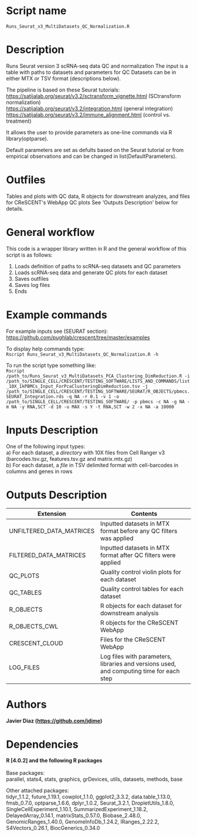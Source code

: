 Script name
================
`Runs_Seurat_v3_MultiDatasets_QC_Normalization.R`

Description
================
Runs Seurat version 3 scRNA-seq data QC and normalization
The input is a table with paths to datasets and parameters for QC
Datasets can be in either MTX or TSV format (descriptions below).

The pipeline is based on these Seurat tutorials:<br />
https://satijalab.org/seurat/v3.2/sctransform_vignette.html (SCtransform normalization)<br />
https://satijalab.org/seurat/v3.2/integration.html (general integration)<br />
https://satijalab.org/seurat/v3.2/immune_alignment.html (control vs. treatment)<br />

It allows the user to provide parameters as one-line commands via R library(optparse).

Default parameters are set as defults based on the Seurat tutorial or from empirical observations and can be changed in list(DefaultParameters).<br />

Outfiles
================
Tables and plots with QC data, R objects for downstream analyzes, and files for CReSCENT's WebApp QC plots
See 'Outputs Description' below for details.

General workflow
================
This code is a wrapper library written in R and the general workflow of this script is as follows:
  1. Loads definition of paths to scRNA-seq datasets and QC parameters
  2. Loads scRNA-seq data and generate QC plots for each dataset
  3. Saves outfiles
  4. Saves log files
  5. Ends

Example commands
================
For example inputs see (SEURAT section): <br />
https://github.com/pughlab/crescent/tree/master/examples <br />

To display help commands type: <br />
`Rscript Runs_Seurat_v3_MultiDatasets_QC_Normalization.R -h`

To run the script type something like:<br />
`Rscript /path_to/Runs_Seurat_v3_MultiDatasets_PCA_Clustering_DimReduction.R -i /path_to/SINGLE_CELL/CRESCENT/TESTING_SOFTWARE/LISTS_AND_COMMANDS/list_10X_1kPBMCs_Input_ForPcaClusteringDimReduction.tsv -j /path_to/SINGLE_CELL/CRESCENT/TESTING_SOFTWARE/SEURAT/R_OBJECTS/pbmcs.SEURAT_Integration.rds -q NA -r 0.1 -v 1 -o /path_to/SINGLE_CELL/CRESCENT/TESTING_SOFTWARE/ -p pbmcs -c NA -g NA -m NA -y RNA,SCT -d 10 -u MAX -s Y -t RNA,SCT -w 2 -x NA -a 10000`

Inputs Description
================

One of the following input types:<br />
a) For each dataset, a *directory* with 10X files from Cell Ranger v3 (barcodes.tsv.gz, features.tsv.gz and matrix.mtx.gz) <br />
b) For each dataset, a *file* in TSV <tab> delimited format with cell-barcodes in columns and genes in rows

Outputs Description
================
|               Extension                  |                        Contents                        |
| --------------------------------------   |  ----------------------------------------------------- |
| UNFILTERED_DATA_MATRICES                 | Inputted datasets in MTX format before any QC filters was applied |
| FILTERED_DATA_MATRICES                   | Inputted datasets in MTX format after QC filters were applied |
| QC_PLOTS		                   | Quality control violin plots for each dataset |
| QC_TABLES		                   | Quality control tables for each dataset |
| R_OBJECTS		                   | R objects for each dataset for downstream analysis |
| R_OBJECTS_CWL		                   | R objects for the CReSCENT WebApp |
| CRESCENT_CLOUD	                   | Files for the CReSCENT WebApp |
| LOG_FILES		                   | Log files with parameters, libraries and versions used, and computing time for each step |

Authors
================

**Javier Diaz (https://github.com/jdime)**

Dependencies
================

**R [4.0.2] and the following R packages** <br /><br />
Base packages:<br />
parallel, stats4, stats, graphics, grDevices, utils, datasets, methods, base

Other attached packages:<br />
tidyr_1.1.2, future_1.19.1, 
cowplot_1.1.0, ggplot2_3.3.2, 
data.table_1.13.0, fmsb_0.7.0, 
optparse_1.6.6, dplyr_1.0.2, 
Seurat_3.2.1, DropletUtils_1.8.0, 
SingleCellExperiment_1.10.1, SummarizedExperiment_1.18.2, 
DelayedArray_0.14.1, matrixStats_0.57.0, 
Biobase_2.48.0, GenomicRanges_1.40.0, 
GenomeInfoDb_1.24.2, IRanges_2.22.2, 
S4Vectors_0.26.1, BiocGenerics_0.34.0
